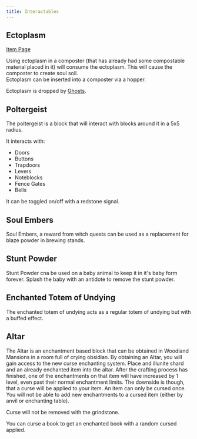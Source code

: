 ```yaml
---
title: Interactables
---
```


## Ectoplasm
[Item Page](../content/items/ectoplasm)

Using ectoplasm in a composter (that has already had some compostable material placed in it) will consume the ectoplasm. This will cause the composter to create soul soil.  
Ectoplasm can be inserted into a composter via a hopper.

Ectoplasm is dropped by [Ghosts](../features/mobs#ghost). 

## Poltergeist
The poltergeist is a block that will interact with blocks around it in a 5x5 radius. 

It interacts with:  
* Doors  
* Buttons  
* Trapdoors  
* Levers  
* Noteblocks  
* Fence Gates  
* Bells

It can be toggled on/off with a redstone signal.

## Soul Embers  
Soul Embers, a reward from witch quests can be used as a replacement for blaze powder in brewing stands.  

## Stunt Powder  
Stunt Powder cna be used on a baby animal to keep it in it's baby form forever. Splash the baby with an antidote to remove the stunt powder.  

## Enchanted Totem of Undying  
The enchanted totem of undying acts as a regular totem of undying but with a buffed effect. 

## Altar  
The Altar is an enchantment based block that can be obtained in Woodland Mansions in a room full of crying obsidian. By obtaining an Altar, you will gain access to the new curse enchanting system. Place and illunite shard and an already enchanted item into the altar.
After the crafting process has finished, one of the enchantments on that item will have increased by 1 level, even past their normal enchantment limits. The downside is though, that a curse will be applied to your item.
An item can only be cursed once.
You will not be able to add new enchantments to a cursed item (either by anvil or enchanting table).

Curse will not be removed with the grindstone.

You can curse a book to get an enchanted book with a random cursed applied.
